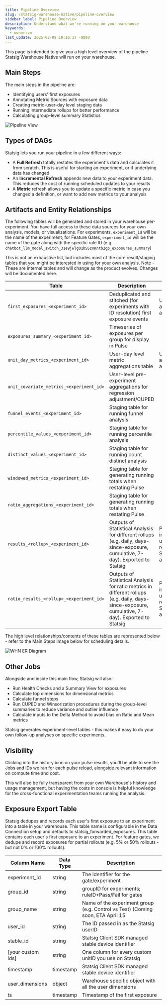 ```yaml
---
title: Pipeline Overview
slug: /statsig-warehouse-native/pipeline-overview
sidebar_label: Pipeline Overview
description: Understand what we're running on your warehouse
keywords:
  - owner:vm
last_update: 2025-02-09 19:16:17 -0800
---
```


This page is intended to give you a high level overview of the pipeline Statsig Warehouse Native will run on your warehouse.

## Main Steps

The main steps in the pipeline are:

- Identifying users' first exposures
- Annotating Metric Sources with exposure data
- Creating metric-user-day level staging data
- Running intermediate rollups for better performance
- Calculating group-level summary Statistics

![Pipeline View](https://user-images.githubusercontent.com/102695539/264113011-b0bdf1af-3ec6-4770-aabd-35f948ea842d.png)

## Types of DAGs

Statsig lets you run your pipeline in a few different ways:

- A **Full Refresh** totally restates the experiment's data and calculates it from scratch. This is useful for starting an experiment, or if underlying data has changed
- An **Incremental Refresh** appends new data to your experiment data. This reduces the cost of running scheduled updates to your results
- A **Metric** refresh allows you to update a specific metric in case you changed a definition, or want to add new metrics to your analysis

## Artifacts and Entity Relationships

The following tables will be generated and stored in your warehouse per-experiment. You have full access to these data sources for your own analysis, models, or visualizations. For experiments, `experiment_id` will be the name of the experiment; for Feature Gates, `experiment_id` will be the name of the gate along with the specific rule ID (e.g. `chatbot_llm_model_switch_31e9jwlgO1bSSznKntb2gp_exposures_summary`)

This is not an exhaustive list, but includes most of the core result/staging tables that you might be interested in using for your own analysis. Note - These are internal tables and will change as the product evolves. Changes will be documented here. 

| Table                                                           | Description                                                                                                                     | Notes                                                      |
| --------------------------------------------------------------- | ------------------------------------------------------------------------------------------------------------------------------- | ---------------------------------------------------------- |
| `first_exposures_<experiment_id>`                               | Deduplicated and stitched (for experiments with ID resolution) first exposure events                                            | Useful for ad-hoc analysis                                 |
| `exposures_summary_<experiment_id>`                             | Timeseries of exposures per group for display in Pulse                                                                          |                                                            |
| `unit_day_metrics_<experiment_id>`                              | User-day level metric aggregations table                                                                                        | Useful for ad-hoc analysis                                 |
| `unit_covariate_metrics_<experiment_id>`                        | User-level pre-experiment aggregations for regression adjustment/CUPED                                                          |                                                            |
| `funnel_events_<experiment_id>`                                | Staging table for running funnel analysis                                                                                       |                                                            |
| `percentile_values_<experiment_id>`                                | Staging table for running percentile analysis                                                                               |                                                            |
| `distinct_values_<experiment_id>`                               |Staging table for running count distinct analysis                                                                               |                                                            |
| `windowed_metrics_<experiment_id>`                              | Staging table for generating running totals when restating Pulse                                                                |                                                            |
| `ratio_aggregations_<experiment_id>`                              | Staging table for generating running totals when restating Pulse                                                                |                                                            |
| `results_<rollup>_<experiment_id>`                            | Outputs of Statistical Analysis for different rollups (e.g. daily, days-since-exposure, cumulative, 7-day). Exported to Statsig | Pulse inputs - useful for replicating Statistical analysis |
| `ratio_results_<rollup>_<experiment_id>`                      | Outputs of Statistical Analysis for ratio metrics in different rollups (e.g. daily, days-since-exposure, cumulative, 7-day). Exported to Statsig | Pulse inputs - useful for replicating Statistical analysis |


The high level relationships/contents of these tables are represented below - refer to the Main Steps image below for scheduling details.

![WHN ER Diagram](https://github.com/statsig-io/docs/assets/102695539/120eb9ed-fe35-4a66-8acd-cbcd819a2bdf)

## Other Jobs

Alongside and inside this main flow, Statsig will also:

- Run Health Checks and a Summary View for exposures
- Calculate top dimensions for dimensional metrics
- Calculate funnel steps
- Run CUPED and Winsorization procedures during the group-level summaries to reduce variance and outlier influence
- Calculate inputs to the Delta Method to avoid bias on Ratio and Mean metrics

Statsig generates experiment-level tables - this makes it easy to do your own follow-up analyses on specific experiments.

## Visibility

Clicking into the history icon on your pulse results, you'll be able to see the Jobs and IDs we ran for each pulse reload, alongside relevant information on compute time and cost.

This will also be fully transparent from your own Warehouse's history and usage management, but having the costs in console is helpful knowledge for the cross-functional experimentation teams running the analysis.


## Exposure Export Table
Statsig dedupes and records each user's first exposure to an experiment into a table in your warehouse. This table name is configurable in the Data Connection setup and defaults to statsig_forwarded_exposures. This table contains each user's first exposure to an experiment. For feature gates, we dedupe and record exposures for partial rollouts (e.g. 5% or 50% rollouts - but not 0% or 100% rollouts).

| Column Name             | Data Type | Description                                                                                   |
| ----------------------- | --------- | --------------------------------------------------------------------------------------------- |
| experiment_id           | string    | The identifier for the gate/experiment                                                        |
| group_id				        | string    | groupID for experiments; ruleID+Pass/Fail for gates                                           |
| group_name  		        | string    | Name of the experiment group (e.g. Control vs Test) (Coming soon, ETA April 15                |
| user_id                 | string    | The ID passed in as the Statsig userID                                                        |
| stable_id               | string    | Statsig Client SDK managed stable device identifier                                           |
| \[your custom ids]       | string    | One column for every custom unitID you use on Statsig                                        |
| timestamp               | timestamp | Statsig Client SDK managed stable device identifier                                           |
| user_dimensions         | object    | Warehouse specific object with all the user dimensions                                        |
| ts                      | timestamp | Timestamp of the first exposure                                                               |

